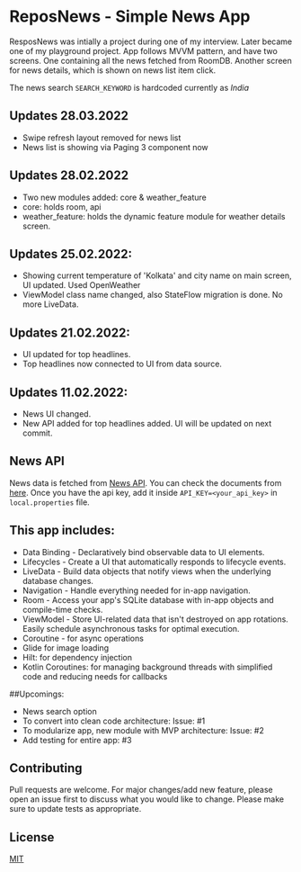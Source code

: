 # ReposNews - Simple News App

ResposNews was intially a project during one of my interview. Later became one of my playground project. App follows MVVM pattern, and have two screens.
One containing all the news fetched from RoomDB.
Another screen for news details, which is shown on news list item click.

The news search `SEARCH_KEYWORD` is hardcoded currently as *India*

## Updates 28.03.2022
- Swipe refresh layout removed for news list
- News list is showing via Paging 3 component now

## Updates 28.02.2022
- Two new modules added: core & weather_feature
- core: holds room, api
- weather_feature: holds the dynamic feature module for weather details screen.

## Updates 25.02.2022:
- Showing current temperature of 'Kolkata' and city name on main screen, UI updated. Used OpenWeather
- ViewModel class name changed, also StateFlow migration is done. No more LiveData.

## Updates 21.02.2022:
- UI updated for top headlines.
- Top headlines now connected to UI from data source.

## Updates 11.02.2022:
- News UI changed.
- New API added for top headlines added. UI will be updated on next commit.

## News API
News data is fetched from [News API](https://newsapi.org/). You can check the documents from [here](https://newsapi.org/docs).
Once you have the api key, add it inside `API_KEY=<your_api_key>` in `local.properties` file.


## This app includes:
- Data Binding - Declaratively bind observable data to UI elements.
- Lifecycles - Create a UI that automatically responds to lifecycle events.
- LiveData - Build data objects that notify views when the underlying database changes.
- Navigation - Handle everything needed for in-app navigation.
- Room - Access your app's SQLite database with in-app objects and compile-time checks.
- ViewModel - Store UI-related data that isn't destroyed on app rotations. Easily schedule asynchronous tasks for optimal execution.
- Coroutine - for async operations
- Glide for image loading
- Hilt: for dependency injection
- Kotlin Coroutines: for managing background threads with simplified code and reducing needs for callbacks


##Upcomings:
- News search option
- To convert into clean code architecture: Issue: #1
- To modularize app, new module with MVP architecture: Issue: #2
- Add testing for entire app: #3


## Contributing
Pull requests are welcome. For major changes/add new feature, please open an issue first to discuss what you would like to change.
Please make sure to update tests as appropriate.


## License
[MIT](https://choosealicense.com/licenses/mit/)
